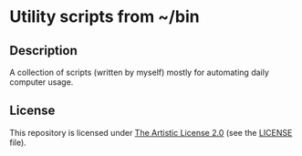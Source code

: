 # Utility scripts from ~/bin

## Description

A collection of scripts (written by myself) mostly for automating daily
computer usage.

## License

This repository is licensed under [The Artistic License 2.0](http://www.perlfoundation.org/attachment/legal/artistic-2_0.txt) (see the [LICENSE](LICENSE) file).
